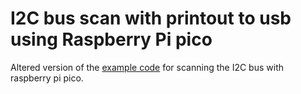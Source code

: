 # I2C bus scan with printout to usb using Raspberry Pi pico

Altered version of the [example code](https://github.com/raspberrypi/pico-examples/tree/master/i2c/bus_scan) for scanning the I2C bus with raspberry pi pico.
